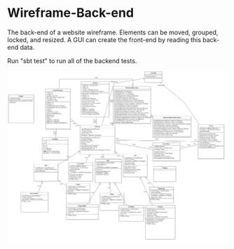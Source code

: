 # Wireframe-Back-end
The back-end of a website wireframe. Elements can be moved, grouped, locked, and resized. A GUI can create the front-end by reading this back-end data.

Run "sbt test" to run all of the backend tests.

![UML Diagram](https://raw.githubusercontent.com/AdamKBeck/Wireframe-Back-end/master/final_wireframe/Main.png)
